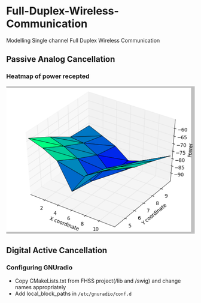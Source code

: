 # Full-Duplex-Wireless-Communication
Modelling Single channel Full Duplex Wireless Communication </br>

## Passive Analog Cancellation
### Heatmap of power recepted
![Heat_map](passive_cancellation.png)

## Digital Active Cancellation
### Configuring GNUradio
- Copy CMakeLists.txt from FHSS project(/lib and /swig) and change names appropriately
- Add local_block_paths in `/etc/gnuradio/conf.d`
